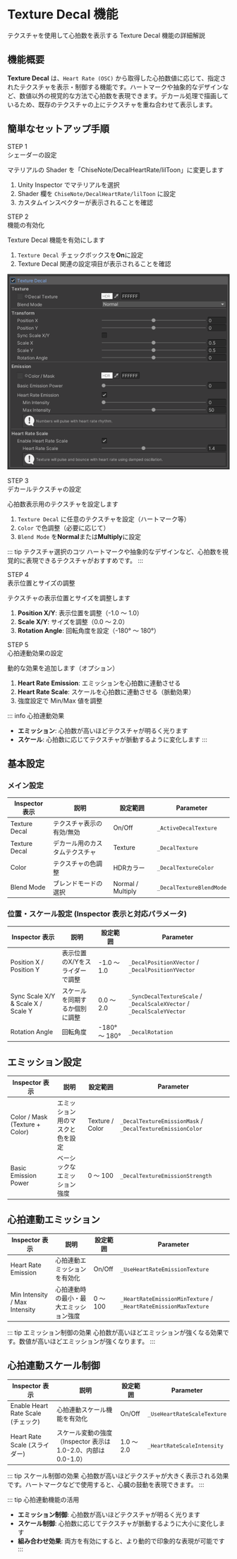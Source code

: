 # Texture Decal 機能

テクスチャを使用して心拍数を表示する Texture Decal 機能の詳細解説

## 機能概要

**Texture Decal** は、`Heart Rate (OSC)` から取得した心拍数値に応じて、指定されたテクスチャを表示・制御する機能です。ハートマークや抽象的なデザインなど、数値以外の視覚的な方法で心拍数を表現できます。デカール処理で描画しているため、既存のテクスチャの上にテクスチャを重ね合わせて表示します。

## 簡単なセットアップ手順

<div class="timeline">

<div class="timeline_part">
<div class="timeline_label">STEP 1</div>
<div class="timeline_title">シェーダーの設定</div>
<div class="timeline_text">

マテリアルの Shader を「ChiseNote/DecalHeartRate/lilToon」に変更します

1. Unity Inspector でマテリアルを選択
2. Shader 欄を `ChiseNote/DecalHeartRate/lilToon` に設定
3. カスタムインスペクターが表示されることを確認

</div>
</div>

<div class="timeline_part timeline_part_sub">
<div class="timeline_label">STEP 2</div>
<div class="timeline_title">機能の有効化</div>
<div class="timeline_text">

Texture Decal 機能を有効にします

1. `Texture Decal` チェックボックスを**On**に設定
2. Texture Decal 関連の設定項目が表示されることを確認

![image_dhr3](../../files/images/image_dhr3.png)

</div>
</div>

<div class="timeline_part timeline_part_sub">
<div class="timeline_label">STEP 3</div>
<div class="timeline_title">デカールテクスチャの設定</div>
<div class="timeline_text">

心拍数表示用のテクスチャを設定します

1. `Texture Decal` に任意のテクスチャを設定（ハートマーク等）
2. `Color` で色調整（必要に応じて）
3. `Blend Mode` を**Normal**または**Multiply**に設定

::: tip テクスチャ選択のコツ
ハートマークや抽象的なデザインなど、心拍数を視覚的に表現できるテクスチャがおすすめです。
:::

</div>
</div>

<div class="timeline_part timeline_part_sub">
<div class="timeline_label">STEP 4</div>
<div class="timeline_title">表示位置とサイズの調整</div>
<div class="timeline_text">

テクスチャの表示位置とサイズを調整します

1. **Position X/Y**: 表示位置を調整（-1.0 ～ 1.0）
2. **Scale X/Y**: サイズを調整（0.0 ～ 2.0）
3. **Rotation Angle**: 回転角度を設定（-180° ～ 180°）

</div>
</div>

<div class="timeline_part timeline_part_sub">
<div class="timeline_label">STEP 5</div>
<div class="timeline_title">心拍連動効果の設定</div>
<div class="timeline_text">

動的な効果を追加します（オプション）

1. **Heart Rate Emission**: エミッションを心拍数に連動させる
2. **Heart Rate Scale**: スケールを心拍数に連動させる（脈動効果）
3. 強度設定で Min/Max 値を調整

::: info 心拍連動効果
- **エミッション**: 心拍数が高いほどテクスチャが明るく光ります
- **スケール**: 心拍数に応じてテクスチャが脈動するように変化します
:::

</div>
</div>

</div>

## 基本設定

### メイン設定

| Inspector 表示 | 説明 | 設定範囲 | Parameter |
|---------------|------|----------|----------|
| Texture Decal | テクスチャ表示の有効/無効 | On/Off | `_ActiveDecalTexture` |
| Texture Decal | デカール用のカスタムテクスチャ | Texture | `_DecalTexture` |
| Color | テクスチャの色調整 | HDRカラー | `_DecalTextureColor` |
| Blend Mode | ブレンドモードの選択 | Normal / Multiply | `_DecalTextureBlendMode` |

### 位置・スケール設定 (Inspector 表示と対応パラメータ)

| Inspector 表示 | 説明 | 設定範囲 | Parameter |
|---------------|------|----------|----------|
| Position X / Position Y | 表示位置のX/Yをスライダーで調整 | -1.0 ～ 1.0 | `_DecalPositionXVector` / `_DecalPositionYVector` |
| Sync Scale X/Y & Scale X / Scale Y | スケールを同期するか個別に調整 | 0.0 ～ 2.0 | `_SyncDecalTextureScale` / `_DecalScaleXVector` / `_DecalScaleYVector` |
| Rotation Angle | 回転角度 | -180° ～ 180° | `_DecalRotation` |

## エミッション設定

| Inspector 表示 | 説明 | 設定範囲 | Parameter |
|---------------|------|----------|----------|
| Color / Mask (Texture + Color) | エミッション用のマスクと色を設定 | Texture / Color | `_DecalTextureEmissionMask` / `_DecalTextureEmissionColor` |
| Basic Emission Power | ベーシックなエミッション強度 | 0 ～ 100 | `_DecalTextureEmissionStrength` |


## 心拍連動エミッション
| Inspector 表示 | 説明 | 設定範囲 | Parameter |
|---------------|------|----------|----------|
| Heart Rate Emission | 心拍連動エミッションを有効化 | On/Off | `_UseHeartRateEmissionTexture` |
| Min Intensity / Max Intensity | 心拍連動時の最小・最大エミッション強度 | 0 ～ 100 | `_HeartRateEmissionMinTexture` / `_HeartRateEmissionMaxTexture` |

::: tip エミッション制御の効果
心拍数が高いほどエミッションが強くなる効果です。数値が高いほどエミッションが強くなります。
:::

## 心拍連動スケール制御
| Inspector 表示 | 説明 | 設定範囲 | Parameter |
|---------------|------|----------|----------|
| Enable Heart Rate Scale (チェック) | 心拍連動スケール機能を有効化 | On/Off | `_UseHeartRateScaleTexture` |
| Heart Rate Scale (スライダー) | スケール変動の強度（Inspector 表示は1.0-2.0、内部は0.0-1.0） | 1.0 ～ 2.0 | `_HeartRateScaleIntensity` |

::: tip スケール制御の効果
心拍数が高いほどテクスチャが大きく表示される効果です。ハートマークなどで使用すると、心臓の鼓動を表現できます。
:::

::: tip 心拍連動機能の活用
- **エミッション制御**: 心拍数が高いほどテクスチャが明るく光ります
- **スケール制御**: 心拍数に応じてテクスチャが脈動するように大小に変化します
- **組み合わせ効果**: 両方を有効にすると、より動的で印象的な表現が可能です
:::
